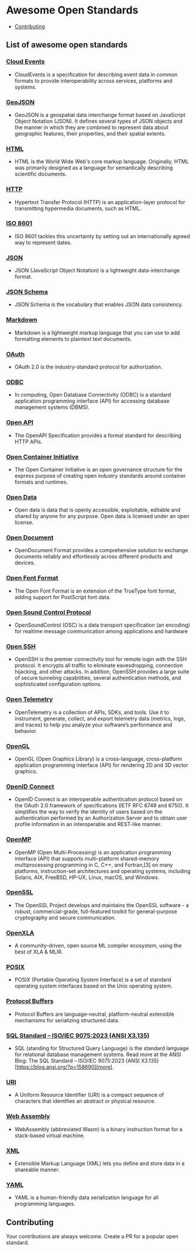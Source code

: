 # Awesome Open Standards

- [Contributing](#contributing)

## List of awesome open standards

### [Cloud Events](https://github.com/cloudevents/spec/blob/v1.0.2/cloudevents/spec.md)

- CloudEvents is a specification for describing event data
 in common formats to provide interoperability across services,
  platforms and systems.

### [GeoJSON](https://datatracker.ietf.org/doc/html/rfc7946)

- GeoJSON is a geospatial data interchange format based on JavaScript
   Object Notation (JSON).  It defines several types of JSON objects and
   the manner in which they are combined to represent data about
   geographic features, their properties, and their spatial extents.

### [HTML](https://html.spec.whatwg.org/multipage/)

- HTML is the World Wide Web's core markup language. Originally, HTML was
 primarily designed as a language for semantically describing scientific documents.

### [HTTP](https://developer.mozilla.org/en-US/docs/Web/HTTP)

- Hypertext Transfer Protocol (HTTP) is an application-layer protocol
 for transmitting hypermedia documents, such as HTML.

### [ISO 8601](https://www.iso.org/iso-8601-date-and-time-format.html)

- ISO 8601 tackles this uncertainty by setting out an internationally
 agreed way to represent dates.

### [JSON](https://www.json.org/json-en.html)

- JSON (JavaScript Object Notation) is a lightweight data-interchange format.

### [JSON Schema](https://json-schema.org/)

- JSON Schema is the vocabulary that enables JSON data consistency.

### [Markdown](https://www.markdownguide.org/getting-started/)

- Markdown is a lightweight markup language that you can use to
 add formatting elements to plaintext text documents.

### [OAuth](https://oauth.net/2/)

- OAuth 2.0 is the industry-standard protocol for authorization.

### [ODBC](https://en.wikipedia.org/wiki/Open_Database_Connectivity)

- In computing, Open Database Connectivity (ODBC) is a standard
 application programming interface (API) for accessing database
  management systems (DBMS).

### [Open API](https://www.openapis.org/)

- The OpenAPI Specification provides a formal standard for describing HTTP APIs.

### [Open Container Initiative](https://opencontainers.org/)

- The Open Container Initiative is an open governance structure
 for the express purpose of creating open industry standards
  around container formats and runtimes.

### [Open Data](https://en.wikipedia.org/wiki/Open_data)

- Open data is data that is openly accessible, exploitable, editable
 and shared by anyone for any purpose. Open data is licensed under an open license.

### [Open Document](https://opendocumentformat.org/)

- OpenDocument Format provides a comprehensive solution to
 exchange documents reliably and effortlessly across different products and devices.

### [Open Font Format](https://www.iso.org/standard/52136.html#:~:text=The%20Open%20Font%20Format%20is,or%20CFF%20(PostScript)%20outlines.)

- The Open Font Format is an extension of the TrueType font format,
 adding support for PostScript font data.

### [Open Sound Control Protocol](https://ccrma.stanford.edu/groups/osc/index.html)

- OpenSoundControl (OSC) is a data transport specification (an encoding) for
 realtime message communication among applications and hardware

### [Open SSH](https://www.openssh.com/)

- OpenSSH is the premier connectivity tool for remote
 login with the SSH protocol. It encrypts all traffic
  to eliminate eavesdropping, connection hijacking,
   and other attacks. In addition, OpenSSH provides
    a large suite of secure tunneling capabilities,
     several authentication methods, and sophisticated
      configuration options.

### [Open Telemetry](https://opentelemetry.io/)

- OpenTelemetry is a collection of APIs, SDKs, and tools.
 Use it to instrument, generate, collect, and
  export telemetry data (metrics, logs, and traces)
   to help you analyze your software’s performance and behavior.

### [OpenGL](https://www.opengl.org/)

- OpenGL (Open Graphics Library) is a cross-language,
 cross-platform application programming interface (API)
  for rendering 2D and 3D vector graphics.

### [OpenID Connect](https://openid.net/developers/how-connect-works/)

- OpenID Connect is an interoperable authentication protocol based on
 the OAuth 2.0 framework of specifications (IETF RFC 6749 and 6750).
  It simplifies the way to verify the identity of users based on
   the authentication performed by an Authorization Server and to
    obtain user profile information in an interoperable and REST-like manner.

### [OpenMP](https://www.openmp.org/)

- OpenMP (Open Multi-Processing) is an application programming interface
 (API) that supports multi-platform shared-memory multiprocessing programming
  in C, C++, and Fortran,[3] on many platforms, instruction-set architectures
   and operating systems, including Solaris, AIX, FreeBSD, HP-UX, Linux, macOS,
    and Windows.

### [OpenSSL](https://www.openssl.org/)

- The OpenSSL Project develops and maintains the OpenSSL
 software - a robust, commercial-grade, full-featured
  toolkit for general-purpose cryptography and secure communication.

### [OpenXLA](https://github.com/openxla)

- A community-driven, open source ML compiler ecosystem,
 using the best of XLA & MLIR.

### [POSIX](https://www.linux.org/)

- POSIX (Portable Operating System Interface) is a set of standard operating
 system interfaces based on the Unix operating system.

### [Protocol Buffers](https://protobuf.dev/)

- Protocol Buffers are language-neutral, platform-neutral extensible mechanisms
 for serializing structured data.

### [SQL Standard – ISO/IEC 9075:2023 (ANSI X3.135)](https://blog.ansi.org/sql-standard-iso-iec-9075-2023-ansi-x3-135/)

- SQL (standing for Structured Query Language) is the standard language for
 relational database management systems. Read more at the ANSI Blog:
 The SQL Standard – ISO/IEC 9075:2023 (ANSI X3.135)
 [https://blog.ansi.org/?p=158690](more).

### [URI](https://datatracker.ietf.org/doc/html/rfc3986)

- A Uniform Resource Identifier (URI) is a compact sequence of characters
 that identifies an abstract or physical resource.

### [Web Assembly](https://webassembly.org/)

- WebAssembly (abbreviated Wasm) is a binary instruction format
 for a stack-based virtual machine.

### [XML](https://aws.amazon.com/what-is/xml/)

- Extensible Markup Language (XML) lets you define and store data in a
 shareable manner.

### [YAML](https://yaml.org/)

- YAML is a human-friendly data serialization language for all programming languages.

## Contributing

Your contributions are always welcome. Create a PR for a popular open standard.
